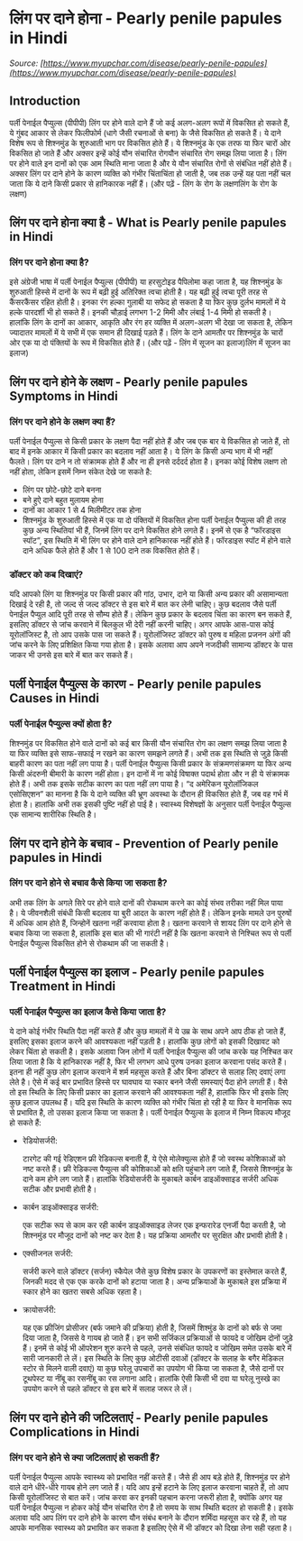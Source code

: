 # लिंग पर दाने होना - Pearly penile papules in Hindi
_Source: [https://www.myupchar.com/disease/pearly-penile-papules](https://www.myupchar.com/disease/pearly-penile-papules)_

## Introduction
पर्ली पेनाईल पैप्युल्स (पीपीपी) लिंग पर होने वाले दाने हैं जो कई अलग-अलग रूपों में विकसित हो सकते हैं, ये गुंबद आकार से लेकर फिलीफोर्म (धागे जैसी रचनाओं से बना) के जैसे विकसित हो सकते हैं। ये दाने विशेष रूप से शिश्नमुंड के शुरुआती भाग पर विकसित होते हैं। ये शिश्नमुंड के एक तरफ या फिर चारों ओर विकसित हो जाते हैं और अक्सर इन्हें कोई यौन संचारित रोगयौन संचारित रोग समझ लिया जाता है। लिंग पर होने वाले इन दानों को एक आम स्थिति माना जाता है और ये यौन संचारित रोगों से संबंधित नहीं होते हैं। अक्सर लिंग पर दाने होने के कारण व्यक्ति को गंभीर चिंताचिंता हो जाती है, जब तक उन्हें यह पता नहीं चल जाता कि ये दाने किसी प्रकार से हानिकारक नहीं हैं।
(और पढ़ें - लिंग के रोग के लक्षणलिंग के रोग के लक्षण)

## लिंग पर दाने होना क्या है - What is Pearly penile papules in Hindi
### लिंग पर दाने होना क्या है?
इसे अंग्रेजी भाषा में पर्ली पेनाईल पैप्युल्स (पीपीपी) या हरसुटोइड पैपिलोमा कहा जाता है, यह शिश्नमुंड के शुरुआती हिस्से में दानों के रूप में बढ़ी हुई अतिरिक्त त्वचा होती है। यह बढ़ी हुई त्वचा पूरी तरह से कैंसरकैंसर रहित होती है। इनका रंग हल्का गुलाबी या सफेद हो सकता है या फिर कुछ दुर्लभ मामलों में ये हल्के पारदर्शी भी हो सकते हैं। इनकी चौड़ाई लगभग 1-2 मिमी और लंबाई 1-4 मिमी हो सकती है। हालांकि लिंग के दानों का आकार, आकृति और रंग हर व्यक्ति में अलग-अलग भी देखा जा सकता है, लेकिन ज्यादातर मामलों में ये सभी में एक समान ही दिखाई पड़ते हैं। लिंग के दाने आमतौर पर शिश्नमुंड के चारों ओर एक या दो पंक्तियों के रूप में विकसित होते हैं।
(और पढ़ें - लिंग में सूजन का इलाज)लिंग में सूजन का इलाज)

## लिंग पर दाने होने के लक्षण - Pearly penile papules Symptoms in Hindi
### लिंग पर दाने होने के लक्षण क्या हैं?
पर्ली पेनाईल पैप्युल्स से किसी प्रकार के लक्षण पैदा नहीं होते हैं और जब एक बार ये विकसित हो जाते हैं, तो बाद में इनके आकार में किसी प्रकार का बदलाव नहीं आता है। ये लिंग के किसी अन्य भाग में भी नहीं फैलते। लिंग पर दाने न तो संक्रामक होते हैं और ना ही इनसे दर्ददर्द होता है। इनका कोई विशेष लक्षण तो नहीं होता, लेकिन इसमें निम्न संकेत देखे जा सकते है:
- लिंग पर छोटे-छोटे दाने बनना
- बने हुऐ दाने बहुत मुलायम होना
- दानों का आकार 1 से 4 मिलीमीटर तक होना
- शिश्नमुंड के शुरुआती हिस्से में एक या दो पंक्तियों में विकसित होना
पर्ली पेनाईल पैप्युल्स की ही तरह कुछ अन्य स्थितियां भी हैं, जिनमें लिंग पर दाने विकसित होने लगते हैं। इनमें से एक है “फॉरडाइस स्पॉट”, इस स्थिति में भी लिंग पर होने वाले दाने हानिकारक नहीं होते हैं। फॉरडाइस स्पॉट में होने वाले दाने अधिक फैले होते हैं और 1 से 100 दाने तक विकसित होते हैं।
### डॉक्टर को कब दिखाएं?
यदि आपको लिंग या शिश्नमुंड पर किसी प्रकार की गांठ, उभार, दाने या किसी अन्य प्रकार की असामान्यता दिखाई दे रही है, तो जल्द से जल्द डॉक्टर से इस बारे में बात कर लेनी चाहिए। कुछ बदलाव जैसे पर्ली पेनाईल पैप्युल आदि पूरी तरह से सौम्य होते हैं। लेकिन कुछ प्रकार के बदलाव चिंता का कारण बन सकते हैं, इसलिए डॉक्टर से जांच करवाने में बिलकुल भी देरी नहीं करनी चाहिए।
अगर आपके आस-पास कोई यूरोलॉजिस्ट है, तो आप उसके पास जा सकते हैं। यूरोलॉजिस्ट डॉक्टर को पुरुष व महिला प्रजनन अंगों की जांच करने के लिए प्रशिक्षित किया गया होता है। इसके अलावा आप अपने नजदीकी सामान्य डॉक्टर के पास जाकर भी उनसे इस बारे में बात कर सकते हैं।

## पर्ली पेनाईल पैप्युल्स के कारण - Pearly penile papules Causes in Hindi
### पर्ली पेनाईल पैप्युल्स क्यों होता है?
शिश्नमुंड पर विकसित होने वाले दानों को कई बार किसी यौन संचारित रोग का लक्षण समझ लिया जाता है या फिर व्यक्ति इसे साफ-सफाई न रखने का कारण समझने लगते हैं। अभी तक इस स्थिति से जुड़े किसी बाहरी कारण का पता नहीं लग पाया है। पर्ली पेनाईल पैप्युल्स किसी प्रकार के संक्रमणसंक्रमण या फिर अन्य किसी अंदरुनी बीमारी के कारण नहीं होता। इन दानों में ना कोई विषाक्त पदार्थ होता और न ही ये संक्रामक होते हैं। अभी तक इसके सटीक कारण का पता नहीं लग पाया है।
“द अमेरिकन यूरोलॉजिकल एसोसिएशन” का मानना है कि ये दाने व्यक्ति की भ्रूण अवस्था के दौरान ही विकसित होते हैं, जब वह गर्भ में होता है। हालांकि अभी तक इसकी पुष्टि नहीं हो पाई है। स्वास्थ्य विशेषज्ञों के अनुसार पर्ली पेनाईल पैप्युल्स एक सामान्य शारीरिक स्थिति है।

## लिंग पर दाने होने के बचाव - Prevention of Pearly penile papules in Hindi
### लिंग पर दाने होने से बचाव कैसे किया जा सकता है?
अभी तक लिंग के अगले सिरे पर होने वाले दानों की रोकथाम करने का कोई संभव तरीका नहीं मिल पाया है। ये जीवनशैली संबंधी किसी बदलाव या बुरी आदत के कारण नहीं होते हैं। लेकिन इनके मामले उन पुरुषों में अधिक आम होते हैं, जिन्होनें खतना नहीं करवाया होता है। खतना करवाने से शायद लिंग पर दाने होने से बचाव किया जा सकता है, हालांकि इस बात की भी गारंटी नहीं है कि खतना करवाने से निश्चित रूप से पर्ली पेनाईल पैप्युल्स विकसित होने से रोकथाम की जा सकती है।

## पर्ली पेनाईल पैप्युल्स का इलाज - Pearly penile papules Treatment in Hindi
### पर्ली पेनाईल पैप्युल्स का इलाज कैसे किया जाता है?
ये दाने कोई गंभीर स्थिति पैदा नहीं करते हैं और कुछ मामलों में ये उम्र के साथ अपने आप ठीक हो जाते हैं, इसलिए इसका इलाज करने की आवश्यकता नहीं पड़ती है। हालांकि कुछ लोगों को इसकी दिखावट को लेकर चिंता हो सकती है। इसके अलावा जिन लोगों में पर्ली पेनाईल पैप्युल्स की जांच करके यह निश्चित कर लिया जाता है कि ये हानिकारक नहीं है, फिर भी लगभग आधे पुरुष उनका इलाज करवाना पसंद करते हैं। इतना ही नहीं कुछ लोग इलाज करवाने में शर्म महसूस करते हैं और बिना डॉक्टर से सलाह लिए दवाएं लगा लेते है। ऐसे में कई बार प्रभावित हिस्से पर घावघाव या स्कार बनने जैसी समस्याएं पैदा होने लगती हैं।
वैसे तो इस स्थिति के लिए किसी प्रकार का इलाज करवाने की आवश्यकता नहीं है, हालांकि फिर भी इसके लिए कुछ इलाज उपलब्ध हैं। यदि इस स्थिति के कारण व्यक्ति को गंभीर चिंता हो रही है या फिर वे मानसिक रूप से प्रभावित है, तो उसका इलाज किया जा सकता है। पर्ली पेनाईल पैप्युल्स के इलाज में निम्न विकल्प मौजूद हो सकते हैं:
- रेडियोसर्जरी:
	टारगेट की गई रेडिएशन फ्री रेडिकल्स बनाती हैं, ये ऐसे मोलेक्युल्स होते हैं जो स्वस्थ कोशिकाओं को नष्ट करते हैं। फ्री रेडिकल्स पैप्युल्स की कोशिकाओं को क्षति पहुंचाने लग जाते हैं, जिससे शिश्नमुंड के दाने कम होने लग जाते हैं। हालांकि रेडियोसर्जरी के मुकाबले कार्बन डाइऑक्साइड सर्जरी अधिक सटीक और प्रभावी होती है।
- कार्बन डाइऑक्साइड सर्जरी:
	एक सटीक रूप से काम कर रही कार्बन डाइऑक्साइड लेजर एक इन्फरारेड एनर्जी पैदा करती है, जो शिश्नमुंड पर मौजूद दानों को नष्ट कर देता है। यह प्रक्रिया आमतौर पर सुरक्षित और प्रभावी होती है।
- एक्सीजनल सर्जरी:
	सर्जरी करने वाले डॉक्टर (सर्जन) स्कैपेल जैसे कुछ विशेष प्रकार के उपकरणों का इस्तेमाल करते हैं, जिनकी मदद से एक एक करके दानों को हटाया जाता है। अन्य प्रक्रियाओं के मुकाबले इस प्रक्रिया में स्कार होने का खतरा सबसे अधिक रहता है।
- क्रायोसर्जरी:
	यह एक फ्रीजिंग प्रोसीजर (बर्फ जमाने की प्रक्रिया) होती है, जिसमें शिश्मुंड के दानों को बर्फ से जमा दिया जाता है, जिससे वे गायब हो जाते हैं।
इन सभी सर्जिकल प्रक्रियाओं से फायदे व जोखिम दोनों जुड़े हैं। इनमें से कोई भी ऑपरेशन शुरु करने से पहले, उनसे संबंधित फायदे व जोखिम समेत उसके बारे में सारी जानकारी ले लें।
इस स्थिति के लिए कुछ ओटीसी दवाओं (डॉक्टर के सलाह के बगैर मेडिकल स्टोर से मिलने वाली दवाएं) या कुछ घरेलू उपचारों का उपयोग भी किया जा सकता है, जैसे दानों पर टूथपेस्ट या नींबू का रसनींबू का रस लगाना आदि। हालांकि ऐसी किसी भी दवा या घरेलू नुस्खे का उपयोग करने से पहले डॉक्टर से इस बारे में सलाह जरूर ले लें।

## लिंग पर दाने होने की जटिलताएं - Pearly penile papules Complications in Hindi
### लिंग पर दाने होने से क्या जटिलताएं हो सकती हैं?
पर्ली पेनाईल पैप्युल्स आपके स्वास्थ्य को प्रभावित नहीं करते हैं। जैसे ही आप बड़े होते हैं, शिश्नमुंड पर होने वाले दाने धीरे-धीरे गायब होने लग जाते हैं।
यदि आप इन्हें हटाने के लिए इलाज करवाना चाहते हैं, तो आप किसी यूरोलॉजिस्ट से बात करें। जांच करवा कर इनकी पहचान करना जरूरी होता है, क्योंकि अगर यह पर्ली पेनाईल पैप्युल्स न होकर कोई यौन संचारित रोग है तो समय के साथ स्थिति बदतर हो सकती है। इसके अलावा यदि आप लिंग पर दाने होने के कारण यौन संबंध बनाने के दौरान शर्मिंदा महसूस कर रहे हैं, तो यह आपके मानसिक स्वास्थ्य को प्रभावित कर सकता है इसलिए ऐसे में भी डॉक्टर को दिखा लेना सही रहता है।

